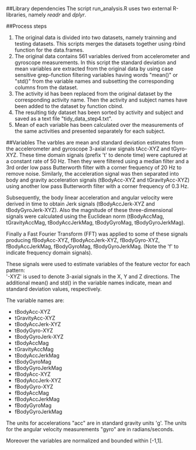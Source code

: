 ##Library dependencies
The script run_analysis.R uses two external R-libraries, namely *readr* and *dplyr*.

##Process steps
1. The original data is divided into two datasets, namely trainning and
testing datasets. This scripts merges the datasets together using
rbind function for the data.frames.
2. The original data contains 561 variables derived
from accelerometer and gyroscope measurements. In this script the
standard deviation and mean variables are extracted from the original
data by using case sensitive grep-function filtering variables
having words "mean()" or "std()" from the variable names and subsetting
the corresponding columns from the dataset.
3. The activity id has been replaced from the original dataset by the
corresponding activity name. Then the activity and subject names have been added to the
dataset by function cbind.
4. The resulting tidy dataset has been sorted by
activity and subject and saved as a text file "tidy_data_step4.txt".
5. Mean of each variable has been calculated over the measurements of
the same activities and presented separately for each subject.

##Variables
The varbles are mean and standard deviation estimates from the
accelerometer and gyroscope 3-axial raw signals tAcc-XYZ and
tGyro-XYZ. These time domain signals (prefix 't' to denote time) were
captured at a constant rate of 50 Hz. Then they were filtered using a
median filter and a 3rd order low pass Butterworth filter with a
corner frequency of 20 Hz to remove noise. Similarly, the acceleration
signal was then separated into body and gravity acceleration signals
(tBodyAcc-XYZ and tGravityAcc-XYZ) using another low pass Butterworth
filter with a corner frequency of 0.3 Hz.  

Subsequently, the body linear acceleration and angular velocity were
derived in time to obtain Jerk signals (tBodyAccJerk-XYZ and
tBodyGyroJerk-XYZ). Also the magnitude of these three-dimensional
signals were calculated using the Euclidean norm (tBodyAccMag,
tGravityAccMag, tBodyAccJerkMag, tBodyGyroMag, tBodyGyroJerkMag).  

Finally a Fast Fourier Transform (FFT) was applied to some of these
signals producing fBodyAcc-XYZ, fBodyAccJerk-XYZ, fBodyGyro-XYZ,
fBodyAccJerkMag, fBodyGyroMag, fBodyGyroJerkMag. (Note the 'f' to
indicate frequency domain signals).  

These signals were used to estimate variables of the feature vector for each pattern:  
'-XYZ' is used to denote 3-axial signals in the X, Y and Z
directions. The additional mean() and std() in the variable names
indicate, mean and standard deviation values, respectively.

The variable names are:
* tBodyAcc-XYZ
* tGravityAcc-XYZ
* tBodyAccJerk-XYZ
* tBodyGyro-XYZ
* tBodyGyroJerk-XYZ
* tBodyAccMag
* tGravityAccMag
* tBodyAccJerkMag
* tBodyGyroMag
* tBodyGyroJerkMag
* fBodyAcc-XYZ
* fBodyAccJerk-XYZ
* fBodyGyro-XYZ
* fBodyAccMag
* fBodyAccJerkMag
* fBodyGyroMag
* fBodyGyroJerkMag

The units for accelerations "acc" are in standard gravity units
'g'. The units for the  angular velocity measurements "gyro" are in
radians/seconds.

Moreover the variables are normalized and bounded within [-1,1].

